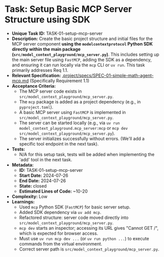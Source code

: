 # Task: Setup Basic MCP Server Structure using SDK

- **Unique Task ID:** TASK-01-setup-mcp-server
- **Description:** Create the basic project structure and initial files for the MCP server component **using the `modelcontextprotocol` Python SDK directly within the main package (`src/model_context_playground/mcp_server.py`)**. This includes setting up the main server file using `FastMCP`, adding the SDK as a dependency, and ensuring it can run locally via the `mcp` CLI or `uv run`. This task primarily addresses Req 1.1.
- **Relevant Specification:** [.project/specs/SPEC-01-simple-math-agent-mcp.md](.project/specs/SPEC-01-simple-math-agent-mcp.md) (Specifically Requirement 1.1)
- **Acceptance Criteria:**
    - The MCP server code exists in `src/model_context_playground/mcp_server.py`.
    - The `mcp` package is added as a project dependency (e.g., in `pyproject.toml`).
    - A basic MCP server using `FastMCP` is implemented in `src/model_context_playground/mcp_server.py`.
    - The server can be started locally (e.g., via `uv run model_context_playground.mcp_server:mcp` or `mcp dev src/model_context_playground/mcp_server.py`).
    - The server initializes successfully without errors. (We'll add a specific tool endpoint in the next task).
- **Tests:**
    - N/A for this setup task, tests will be added when implementing the 'add' tool in the next task.
- **Metadata:**
    - **ID:** TASK-01-setup-mcp-server
    - **Start Date:** 2024-07-26
    - **End Date:** 2024-07-26
    - **State:** closed
    - **Estimated Lines of Code:** ~10-20
- **Complexity:** Low
- **Learnings:**
    - Used `mcp` Python SDK (`FastMCP`) for basic server setup.
    - Added SDK dependency via `uv add mcp`.
    - Refactored structure: server code moved directly into `src/model_context_playground/mcp_server.py`.
    - `mcp dev` starts an inspector; accessing its URL gives "Cannot GET /", which is expected for browser access.
    - Must use `uv run mcp dev ...` (or `uv run python ...`) to execute commands from the virtual environment.
    - Correct server path is `src/model_context_playground/mcp_server.py`. 